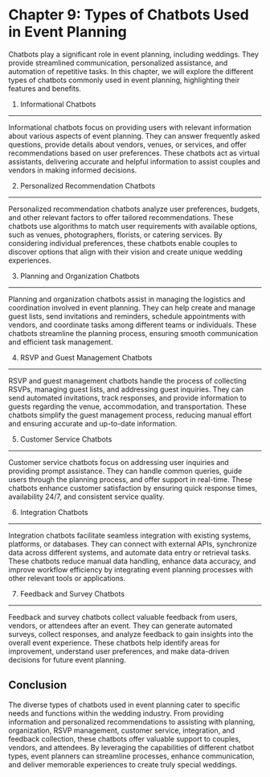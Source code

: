 Chapter 9: Types of Chatbots Used in Event Planning
===================================================

Chatbots play a significant role in event planning, including weddings. They provide streamlined communication, personalized assistance, and automation of repetitive tasks. In this chapter, we will explore the different types of chatbots commonly used in event planning, highlighting their features and benefits.

1. Informational Chatbots
-------------------------

Informational chatbots focus on providing users with relevant information about various aspects of event planning. They can answer frequently asked questions, provide details about vendors, venues, or services, and offer recommendations based on user preferences. These chatbots act as virtual assistants, delivering accurate and helpful information to assist couples and vendors in making informed decisions.

2. Personalized Recommendation Chatbots
---------------------------------------

Personalized recommendation chatbots analyze user preferences, budgets, and other relevant factors to offer tailored recommendations. These chatbots use algorithms to match user requirements with available options, such as venues, photographers, florists, or catering services. By considering individual preferences, these chatbots enable couples to discover options that align with their vision and create unique wedding experiences.

3. Planning and Organization Chatbots
-------------------------------------

Planning and organization chatbots assist in managing the logistics and coordination involved in event planning. They can help create and manage guest lists, send invitations and reminders, schedule appointments with vendors, and coordinate tasks among different teams or individuals. These chatbots streamline the planning process, ensuring smooth communication and efficient task management.

4. RSVP and Guest Management Chatbots
-------------------------------------

RSVP and guest management chatbots handle the process of collecting RSVPs, managing guest lists, and addressing guest inquiries. They can send automated invitations, track responses, and provide information to guests regarding the venue, accommodation, and transportation. These chatbots simplify the guest management process, reducing manual effort and ensuring accurate and up-to-date information.

5. Customer Service Chatbots
----------------------------

Customer service chatbots focus on addressing user inquiries and providing prompt assistance. They can handle common queries, guide users through the planning process, and offer support in real-time. These chatbots enhance customer satisfaction by ensuring quick response times, availability 24/7, and consistent service quality.

6. Integration Chatbots
-----------------------

Integration chatbots facilitate seamless integration with existing systems, platforms, or databases. They can connect with external APIs, synchronize data across different systems, and automate data entry or retrieval tasks. These chatbots reduce manual data handling, enhance data accuracy, and improve workflow efficiency by integrating event planning processes with other relevant tools or applications.

7. Feedback and Survey Chatbots
-------------------------------

Feedback and survey chatbots collect valuable feedback from users, vendors, or attendees after an event. They can generate automated surveys, collect responses, and analyze feedback to gain insights into the overall event experience. These chatbots help identify areas for improvement, understand user preferences, and make data-driven decisions for future event planning.

Conclusion
----------

The diverse types of chatbots used in event planning cater to specific needs and functions within the wedding industry. From providing information and personalized recommendations to assisting with planning, organization, RSVP management, customer service, integration, and feedback collection, these chatbots offer valuable support to couples, vendors, and attendees. By leveraging the capabilities of different chatbot types, event planners can streamline processes, enhance communication, and deliver memorable experiences to create truly special weddings.

